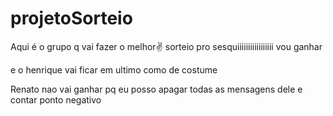 # projetoSorteio

Aqui é o grupo q vai fazer o melhor✌️ sorteio pro sesquiiiiiiiiiiiiiiiii
vou ganhar

e o henrique vai ficar em ultimo como de costume 

Renato nao vai ganhar pq eu posso apagar todas as mensagens dele e contar ponto negativo
